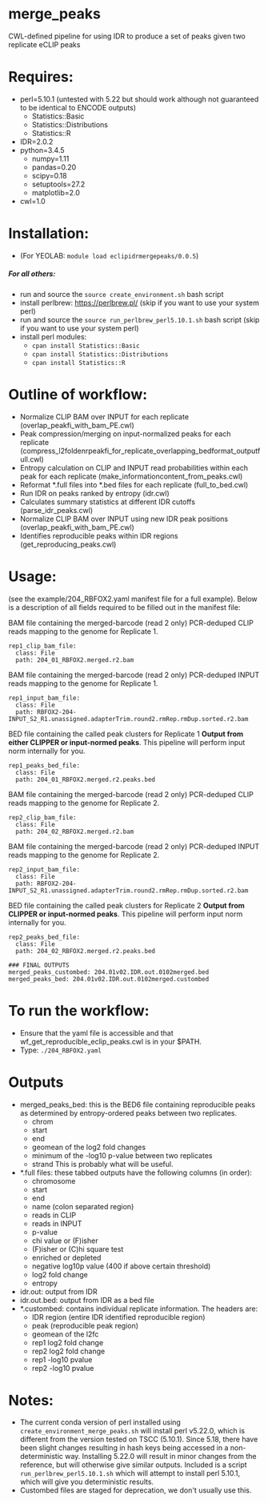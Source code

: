 # merge_peaks
CWL-defined pipeline for using IDR to produce a set of peaks given two replicate eCLIP peaks

# Requires:

- perl=5.10.1 (untested with 5.22 but should work although not guaranteed to be identical to ENCODE outputs)
    - Statistics::Basic
    - Statistics::Distributions
    - Statistics::R
- IDR=2.0.2
- python=3.4.5
    - numpy=1.11
    - pandas=0.20
    - scipy=0.18
    - setuptools=27.2
    - matplotlib=2.0
- cwl=1.0

# Installation:
- (For YEOLAB: ```module load eclipidrmergepeaks/0.0.5```)

##### For all others:
- run and source the ```source create_environment.sh``` bash script
- install perlbrew: https://perlbrew.pl/ (skip if you want to use your system perl)
- run and source the ```source run_perlbrew_perl5.10.1.sh``` bash script (skip if you want to use your system perl)
- install perl modules:
    - ```cpan install Statistics::Basic```
    - ```cpan install Statistics::Distributions```
    - ```cpan install Statistics::R```

# Outline of workflow:
- Normalize CLIP BAM over INPUT for each replicate (overlap_peakfi_with_bam_PE.cwl)
- Peak compression/merging on input-normalized peaks for each replicate (compress_l2foldenrpeakfi_for_replicate_overlapping_bedformat_outputfull.cwl)
- Entropy calculation on CLIP and INPUT read probabilities within each peak for each replicate (make_informationcontent_from_peaks.cwl)
- Reformat *.full files into *.bed files for each replicate (full_to_bed.cwl)
- Run IDR on peaks ranked by entropy (idr.cwl)
- Calculates summary statistics at different IDR cutoffs (parse_idr_peaks.cwl)
- Normalize CLIP BAM over INPUT using new IDR peak positions (overlap_peakfi_with_bam_PE.cwl)
- Identifies reproducible peaks within IDR regions (get_reproducing_peaks.cwl)

# Usage:
(see the example/204_RBFOX2.yaml manifest file for a full example). Below is a description of all fields
required to be filled out in the manifest file:

BAM file containing the merged-barcode (read 2 only) PCR-deduped CLIP reads mapping to the genome for Replicate 1.
```
rep1_clip_bam_file:
  class: File
  path: 204_01_RBFOX2.merged.r2.bam
```

BAM file containing the merged-barcode (read 2 only) PCR-deduped INPUT reads mapping to the genome for Replicate 1.
```
rep1_input_bam_file:
  class: File
  path: RBFOX2-204-INPUT_S2_R1.unassigned.adapterTrim.round2.rmRep.rmDup.sorted.r2.bam
```

BED file containing the called peak clusters for Replicate 1 <b>Output from either CLIPPER or input-normed peaks</b>. This pipeline will perform input norm internally for you.
```
rep1_peaks_bed_file:
  class: File
  path: 204_01_RBFOX2.merged.r2.peaks.bed
```

BAM file containing the merged-barcode (read 2 only) PCR-deduped CLIP reads mapping to the genome for Replicate 2.
```
rep2_clip_bam_file:
  class: File
  path: 204_02_RBFOX2.merged.r2.bam
```

BAM file containing the merged-barcode (read 2 only) PCR-deduped INPUT reads mapping to the genome for Replicate 2.
```
rep2_input_bam_file:
  class: File
  path: RBFOX2-204-INPUT_S2_R1.unassigned.adapterTrim.round2.rmRep.rmDup.sorted.r2.bam
```

BED file containing the called peak clusters for Replicate 2 <b>Output from CLIPPER or input-normed peaks</b>. This pipeline will perform input norm internally for you.
```
rep2_peaks_bed_file:
  class: File
  path: 204_02_RBFOX2.merged.r2.peaks.bed
```

```
### FINAL OUTPUTS
merged_peaks_custombed: 204.01v02.IDR.out.0102merged.bed
merged_peaks_bed: 204.01v02.IDR.out.0102merged.custombed

```
# To run the workflow:
- Ensure that the yaml file is accessible and that wf_get_reproducible_eclip_peaks.cwl is in your $PATH.
- Type: ```./204_RBFOX2.yaml```

# Outputs
- merged_peaks_bed: this is the BED6 file containing reproducible peaks as
determined by entropy-ordered peaks between two replicates.
    - chrom
    - start
    - end
    - geomean of the log2 fold changes
    - minimum of the -log10 p-value between two replicates
    - strand
This is probably what will be useful.
- *.full files: these tabbed outputs have the following columns (in order):
    - chromosome
    - start
    - end
    - name (colon separated region)
    - reads in CLIP
    - reads in INPUT
    - p-value
    - chi value or (F)isher
    - (F)isher or (C)hi square test
    - enriched or depleted
    - negative log10p value (400 if above certain threshold)
    - log2 fold change
    - entropy
- idr.out: output from IDR
- idr.out.bed: output from IDR as a bed file
- *.custombed: contains individual replicate information. The headers are:
    - IDR region (entire IDR identified reproducible region)
    - peak (reproducible peak region)
    - geomean of the l2fc
    - rep1 log2 fold change
    - rep2 log2 fold change
    - rep1 -log10 pvalue
    - rep2 -log10 pvalue

# Notes:
- The current conda version of perl installed using ```create_environment_merge_peaks.sh```
will install perl v5.22.0, which is different from the version tested on TSCC
(5.10.1). Since 5.18, there have been slight changes resulting in hash keys
being accessed in a non-deterministic way. Installing 5.22.0 will result in
minor changes from the reference, but will otherwise give similar outputs.
Included is a script ```run_perlbrew_perl5.10.1.sh``` which will attempt to
install perl 5.10.1, which will give you deterministic results.
- Custombed files are staged for deprecation, we don't usually use this.
